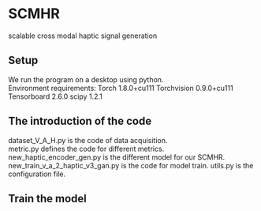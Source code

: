 # SCMHR
 scalable cross modal haptic signal generation 
 ## Setup
  We run the program on a desktop using python.  
  Environment requirements: Torch 1.8.0+cu111 Torchvision 0.9.0+cu111 Tensorboard 2.6.0 scipy 1.2.1

## The introduction of  the code
   dataset_V_A_H.py is the code of data acquisition.  
   metric.py defines the code for different metrics.
   new_haptic_encoder_gen.py is the different model for our SCMHR.
   new_train_v_a_2_haptic_v3_gan.py is the code for model train.
   utils.py is the configuration file.
   
  ## Train the model
   
  
